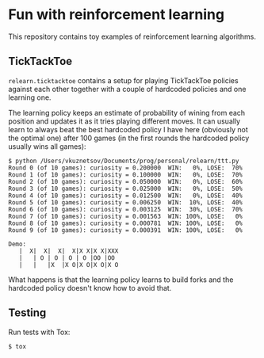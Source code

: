 # Fun with reinforcement learning

This repository contains toy examples of reinforcement learning algorithms.

## TickTackToe

`relearn.ticktacktoe` contains a setup for playing TickTackToe policies against
each other together with a couple of hardcoded policies and one learning one.

The learning policy keeps an estimate of probability of wining from each
position and updates it as it tries playing different moves. It can usually
learn to always beat the best hardcoded policy I have here (obviously not the
optimal one) after 100 games (in the first rounds the hardcoded policy usually
wins all games):

    $ python /Users/vkuznetsov/Documents/prog/personal/relearn/ttt.py
    Round 0 (of 10 games): curiosity = 0.200000  WIN:   0%, LOSE:  70%
    Round 1 (of 10 games): curiosity = 0.100000  WIN:   0%, LOSE:  70%
    Round 2 (of 10 games): curiosity = 0.050000  WIN:   0%, LOSE:  60%
    Round 3 (of 10 games): curiosity = 0.025000  WIN:   0%, LOSE:  50%
    Round 4 (of 10 games): curiosity = 0.012500  WIN:   0%, LOSE:  40%
    Round 5 (of 10 games): curiosity = 0.006250  WIN:  10%, LOSE:  40%
    Round 6 (of 10 games): curiosity = 0.003125  WIN:  30%, LOSE:  70%
    Round 7 (of 10 games): curiosity = 0.001563  WIN: 100%, LOSE:   0%
    Round 8 (of 10 games): curiosity = 0.000781  WIN: 100%, LOSE:   0%
    Round 9 (of 10 games): curiosity = 0.000391  WIN: 100%, LOSE:   0%

    Demo:
       |  X|  X|  X|  X|X X|X X|XXX
       |   | O | O | O | O |OO |OO
       |   |   |X  |X O|X O|X O|X O

What happens is that the learning policy learns to build forks and the
hardcoded policy doesn't know how to avoid that.

## Testing

Run tests with Tox:

    $ tox
